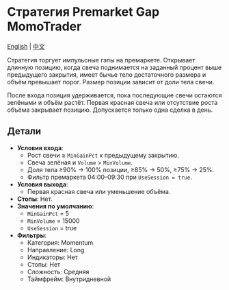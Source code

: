 # Стратегия Premarket Gap MomoTrader
[English](README.md) | [中文](README_cn.md)

Стратегия торгует импульсные гэпы на премаркете. Открывает длинную позицию, когда свеча поднимается на заданный процент выше предыдущего закрытия, имеет бычье тело достаточного размера и объём превышает порог. Размер позиции зависит от доли тела свечи.

После входа позиция удерживается, пока последующие свечи остаются зелёными и объём растёт. Первая красная свеча или отсутствие роста объёма закрывает позицию. Допускается только одна сделка в день.

## Детали

- **Условия входа**:
  - Рост свечи ≥ `MinGainPct` к предыдущему закрытию.
  - Свеча зелёная и `Volume` > `MinVolume`.
  - Доля тела ≥90% → 100% позиции, ≥85% → 50%, ≥75% → 25%.
  - Фильтр премаркета 04:00–09:30 при `UseSession = true`.
- **Условия выхода**:
  - Первая красная свеча или уменьшение объёма.
- **Стопы**: Нет.
- **Значения по умолчанию**:
  - `MinGainPct` = 5
  - `MinVolume` = 15000
  - `UseSession` = true
- **Фильтры**:
  - Категория: Momentum
  - Направление: Long
  - Индикаторы: Нет
  - Стопы: Нет
  - Сложность: Средняя
  - Таймфрейм: Внутридневной
